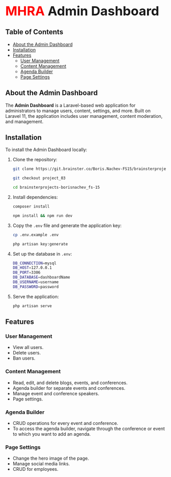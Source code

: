 <span style="font-size: 40px; font-weight: bold"> <span style="color:red ">MHRA</span> Admin Dashboard</span>

## Table of Contents

-   [About the Admin Dashboard](#about-the-admin-dashboard)
-   [Installation](#installation)
-   [Features](#features)
    -   [User Management](#user-management)
    -   [Content Management](#content-management)
    -   [Agenda Builder](#agenda-builder)
    -   [Page Settings](#page-settings)

## About the Admin Dashboard

The **Admin Dashboard** is a Laravel-based web application for administrators to manage users, content, settings, and more. Built on Laravel 11, the application includes user management, content moderation, and management.

## Installation

To install the Admin Dashboard locally:

1. Clone the repository:

    ```bash
    git clone https://git.brainster.co/Boris.Nachev-FS15/brainsterprojects-borisnachev_fs-15

    git checkout project_03

    cd brainsterprojects-borisnachev_fs-15
    ```

2. Install dependencies:

    ```bash
    composer install

    npm install && npm run dev
    ```

3. Copy the `.env` file and generate the application key:

    ```bash
    cp .env.example .env

    php artisan key:generate
    ```

4. Set up the database in `.env`:

    ```bash
    DB_CONNECTION=mysql
    DB_HOST=127.0.0.1
    DB_PORT=3306
    DB_DATABASE=dashboardName
    DB_USERNAME=username
    DB_PASSWORD=password
    ```

5. Serve the application:

    ```bash
    php artisan serve
    ```

## Features

### User Management

-   View all users.
-   Delete users.
-   Ban users.

### Content Management

-   Read, edit, and delete blogs, events, and conferences.
-   Agenda builder for separate events and conferences.
-   Manage event and conference speakers.
-   Page settings.

### Agenda Builder

-   CRUD operations for every event and conference.
-   To access the agenda builder, navigate through the conference or event to which you want to add an agenda.

### Page Settings

-   Change the hero image of the page.
-   Manage social media links.
-   CRUD for employees.

